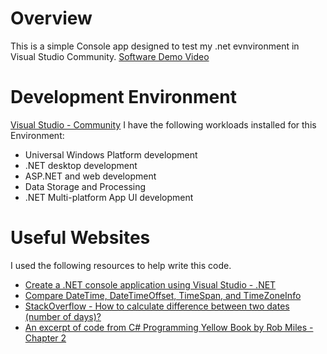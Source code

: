 # Overview
This is a simple Console app designed to test my .net evnvironment in Visual Studio Community.
[Software Demo Video](https://youtu.be/Xom0Vi7_o8U)

# Development Environment
[Visual Studio - Community](https://visualstudio.microsoft.com/vs/community/)
I have the following workloads installed for this Environment:
-  Universal Windows Platform development
-  .NET desktop development
-  ASP.NET and web development
-  Data Storage and Processing
-  .NET Multi-platform App UI development

# Useful Websites
I used the following resources to help write this code.
-  [Create a .NET console application using Visual Studio - .NET](https://learn.microsoft.com/en-us/dotnet/core/tutorials/with-visual-studio?pivots=dotnet-6-0)
-  [Compare DateTime, DateTimeOffset, TimeSpan, and TimeZoneInfo](https://learn.microsoft.com/en-us/dotnet/standard/datetime/choosing-between-datetime)
-  [StackOverflow - How to calculate difference between two dates (number of days)?](https://stackoverflow.com/questions/1607336/how-to-calculate-difference-between-two-dates-number-of-days)
-  [An excerpt of code from C# Programming Yellow Book by Rob Miles - Chapter 2](https://www.robmiles.com/s/CSharp-Book-2019-Refresh.pdf)

